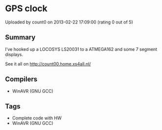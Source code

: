 # GPS clock

Uploaded by count0 on 2013-02-22 17:09:00 (rating 0 out of 5)

## Summary

I've hooked up a LOCOSYS LS20031 to a ATMEGA162 and some 7 segment displays.


See it all on <http://count00.home.xs4all.nl/>

## Compilers

- WinAVR (GNU GCC)

## Tags

- Complete code with HW
- WinAVR (GNU GCC)
